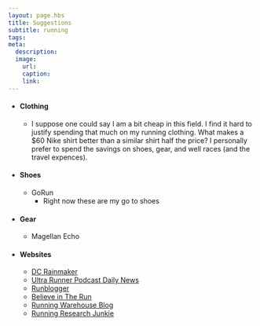 ```yaml
---
layout: page.hbs
title: Suggestions
subtitle: running
tags:
meta:
  description:
  image:
    url:
    caption:
    link:
---
```


* #### Clothing
  * I suppose one could say I am a bit cheap in this field. I find it hard to justify spending that much on my running clothing. What makes a $60 Nike shirt better than a similar shirt half the price? I personally prefer to spend the savings on shoes, gear, and well races (and the travel expences).
* #### Shoes
  * GoRun
    * Right now these are my go to shoes
* #### Gear
  * Magellan Echo
* #### Websites
  * [DC Rainmaker][rainmaker]
  * [Ultra Runner Podcast Daily News][urpNews]
  * [Runblogger][runblogger]
  * [Believe in The Run][bith]
  * [Running Warehouse Blog][rwb]
  * [Running Research Junkie][rrj]

[urpNews]: http://ultrarunnerpodcast.com/category/daily-news/
[rainmaker]: http://dcrainmaker.com
[runblogger]: http://runblogger.com
[bith]: http://www.believeintherun.com
[rwb]: http://blog.runningwarehouse.com
[rrj]: http://www.runresearchjunkie.com/
[tw_rr]: https://twitter.com/Run_Radar
[gearist]: http://gearist.com/
[skechers_apparel]: http://www.skechers.com/men/styles/apparel
[rei_deal]: http://www.rei.com/outlet/deal-of-the-day
